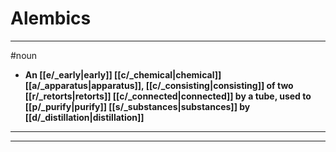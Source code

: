 # Alembics
---
#noun
- **An [[e/_early|early]] [[c/_chemical|chemical]] [[a/_apparatus|apparatus]], [[c/_consisting|consisting]] of two [[r/_retorts|retorts]] [[c/_connected|connected]] by a tube, used to [[p/_purify|purify]] [[s/_substances|substances]] by [[d/_distillation|distillation]]**
---
---
